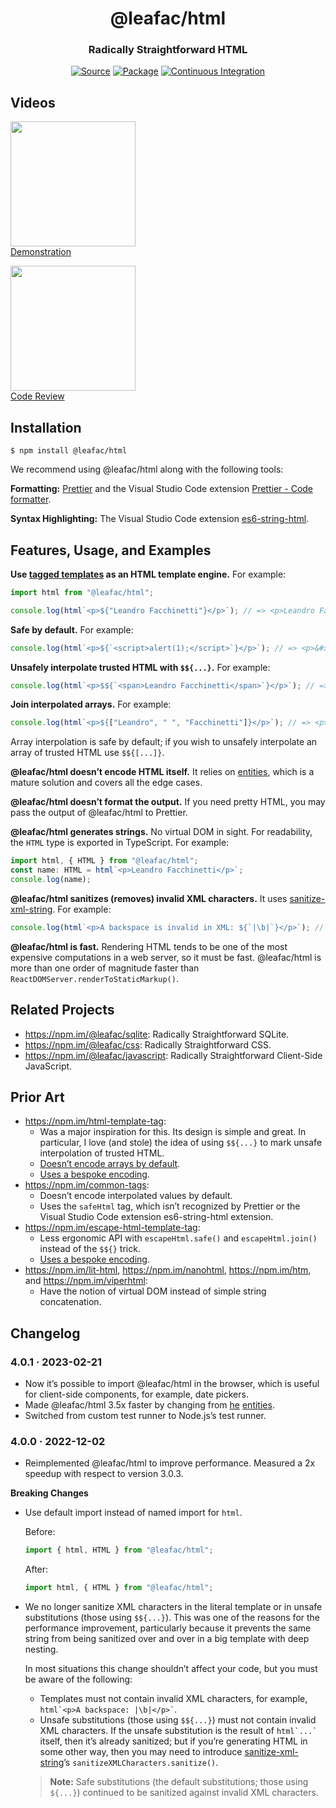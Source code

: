 <!--
- Currently, whether a substitution is safe is determined by the context (`${...}` vs `$${...}`). Consider introducing a notion of marking a substitution as safe in and of itself and bypassing escaping even when using `${...}`.
  - You can’t add custom properties to native values like strings, so it would have to be a wrapper, for example:
    ```javascript
    const example = new String("hello");
    example.htmlSafe = true;
  ```
  - As far as I remember, this is Ruby on Rail’s design.
  - Perhaps this is a bad idea, because having more than one to do things may lead to confusion and errors in people’s code.
-->

<h1 align="center">@leafac/html</h1>
<h3 align="center">Radically Straightforward HTML</h3>
<p align="center">
<a href="https://github.com/leafac/html"><img src="https://img.shields.io/badge/Source---" alt="Source"></a>
<a href="https://www.npmjs.com/package/@leafac/html"><img alt="Package" src="https://badge.fury.io/js/%40leafac%2Fhtml.svg"></a>
<a href="https://github.com/leafac/html/actions"><img src="https://github.com/leafac/html/workflows/.github/workflows/main.yml/badge.svg" alt="Continuous Integration"></a>
</p>

## Videos

[<img src="https://img.youtube.com/vi/em3x-HbtCag/0.jpg" width="200" /><br />Demonstration](https://youtu.be/em3x-HbtCag)

[<img src="https://img.youtube.com/vi/UPNNLrXlnfw/0.jpg" width="200" /><br />Code Review](https://youtu.be/UPNNLrXlnfw)

## Installation

```console
$ npm install @leafac/html
```

We recommend using @leafac/html along with the following tools:

**Formatting:** [Prettier](https://prettier.io) and the Visual Studio Code extension [Prettier - Code formatter](https://marketplace.visualstudio.com/items?itemName=esbenp.prettier-vscode).

**Syntax Highlighting:** The Visual Studio Code extension [es6-string-html](https://marketplace.visualstudio.com/items?itemName=Tobermory.es6-string-html).

## Features, Usage, and Examples

**Use [tagged templates](https://developer.mozilla.org/en-US/docs/Web/JavaScript/Reference/Template_literals#tagged_templates) as an HTML template engine.** For example:

```typescript
import html from "@leafac/html";

console.log(html`<p>${"Leandro Facchinetti"}</p>`); // => <p>Leandro Facchinetti</p>
```

**Safe by default.** For example:

```typescript
console.log(html`<p>${`<script>alert(1);</script>`}</p>`); // => <p>&#x3C;script&#x3E;alert(1);&#x3C;/script&#x3E;</p>
```

**Unsafely interpolate trusted HTML with `$${...}`.** For example:

```typescript
console.log(html`<p>$${`<span>Leandro Facchinetti</span>`}</p>`); // => <p><span>Leandro Facchinetti</span></p>
```

**Join interpolated arrays.** For example:

```typescript
console.log(html`<p>${["Leandro", " ", "Facchinetti"]}</p>`); // => <p>Leandro Facchinetti</p>
```

Array interpolation is safe by default; if you wish to unsafely interpolate an array of trusted HTML use `$${[...]}`.

**@leafac/html doesn’t encode HTML itself.** It relies on [entities](https://npm.im/entities), which is a mature solution and covers all the edge cases.

**@leafac/html doesn’t format the output.** If you need pretty HTML, you may pass the output of @leafac/html to Prettier.

**@leafac/html generates strings.** No virtual DOM in sight. For readability, the `HTML` type is exported in TypeScript. For example:

```typescript
import html, { HTML } from "@leafac/html";
const name: HTML = html`<p>Leandro Facchinetti</p>`;
console.log(name);
```

**@leafac/html sanitizes (removes) invalid XML characters.** It uses [sanitize-xml-string](https://npm.im/sanitize-xml-string). For example:

<!-- prettier-ignore -->
```typescript
console.log(html`<p>A backspace is invalid in XML: ${`|\b|`}</p>`); // => <p>A backspace is invalid in XML: ||</p>
```

**@leafac/html is fast.** Rendering HTML tends to be one of the most expensive computations in a web server, so it must be fast. @leafac/html is more than one order of magnitude faster than `ReactDOMServer.renderToStaticMarkup()`.

## Related Projects

- <https://npm.im/@leafac/sqlite>: Radically Straightforward SQLite.
- <https://npm.im/@leafac/css>: Radically Straightforward CSS.
- <https://npm.im/@leafac/javascript>: Radically Straightforward Client-Side JavaScript.

## Prior Art

- <https://npm.im/html-template-tag>:
  - Was a major inspiration for this. Its design is simple and great. In particular, I love (and stole) the idea of using `$${...}` to mark unsafe interpolation of trusted HTML.
  - [Doesn’t encode arrays by default](https://github.com/AntonioVdlC/html-template-tag/issues/10).
  - [Uses a bespoke encoding](https://github.com/AntonioVdlC/html-template-tag/blob/b6a5eee92a4625c93de5cc9c3446cd3ca79e9b3c/src/index.js#L3).
- <https://npm.im/common-tags>:
  - Doesn’t encode interpolated values by default.
  - Uses the `safeHtml` tag, which isn’t recognized by Prettier or the Visual Studio Code extension es6-string-html extension.
- <https://npm.im/escape-html-template-tag>:
  - Less ergonomic API with `escapeHtml.safe()` and `escapeHtml.join()` instead of the `$${}` trick.
  - [Uses a bespoke encoding](https://github.com/Janpot/escape-html-template-tag/blob/14ab388646b9b930ea68a46b0a9c8314d65b388a/index.mjs#L1-L10).
- <https://npm.im/lit-html>, <https://npm.im/nanohtml>, <https://npm.im/htm>, and <https://npm.im/viperhtml>:
  - Have the notion of virtual DOM instead of simple string concatenation.

## Changelog

### 4.0.1 · 2023-02-21

- Now it’s possible to import @leafac/html in the browser, which is useful for client-side components, for example, date pickers.
- Made @leafac/html 3.5x faster by changing from [he](https://npm.im/he) [entities](https://npm.im/entities).
- Switched from custom test runner to Node.js’s test runner.

### 4.0.0 · 2022-12-02

- Reimplemented @leafac/html to improve performance. Measured a 2x speedup with respect to version 3.0.3.

**Breaking Changes**

- Use default import instead of named import for `html`.

  Before:

  ```javascript
  import { html, HTML } from "@leafac/html";
  ```

  After:

  ```javascript
  import html, { HTML } from "@leafac/html";
  ```

- We no longer sanitize XML characters in the literal template or in unsafe substitutions (those using `$${...}`). This was one of the reasons for the performance improvement, particularly because it prevents the same string from being sanitized over and over in a big template with deep nesting.

  In most situations this change shouldn’t affect your code, but you must be aware of the following:

  - Templates must not contain invalid XML characters, for example, `` html`<p>A backspace: |\b|</p>` ``.
  - Unsafe substitutions (those using `$${...}`) must not contain invalid XML characters. If the unsafe substitution is the result of `` html`...` `` itself, then it’s already sanitized; but if you’re generating HTML in some other way, then you may need to introduce [sanitize-xml-string](https://npm.im/sanitize-xml-string)’s `sanitizeXMLCharacters.sanitize()`.

  > **Note:** Safe substitutions (the default substitutions; those using `${...}`) continued to be sanitized against invalid XML characters.

